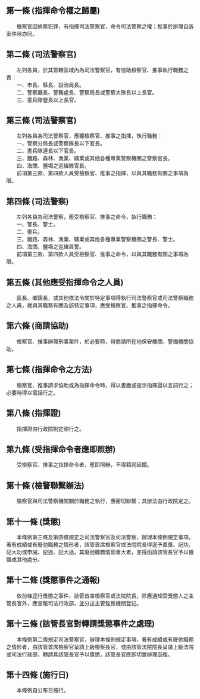 第一條 (指揮命令權之歸屬)
-------------------------
　　檢察官因偵察犯罪，有指揮司法警察官，命令司法警察之權；推事於辦理自訴案件時亦同。  


第二條 (司法警察官)
-------------------
　　左列各員，於其管轄區域內為司法警察官，有協助檢察官、推事執行職務之責：  
　　一、市長、縣長、設治局長。  
　　二、警察廳長、警務處長、警察局長或警察大隊長以上長官。  
　　三、憲兵隊營長以上長官。  


第三條 (司法警察官)
-------------------
　　左列各員為司法警察官，應聽檢察官、推事之指揮，執行職務：  
　　一、警察分局長或警察隊長以下官長。  
　　二、憲兵隊連長以下官長。  
　　三、鐵路、森林、漁業、礦業或其他各種專業警察機關之警察官長。  
　　四、海關、鹽場之巡緝隊官長。  
　　前項第三款、第四款人員受檢察官、推事之指揮，以與其職務有關之事項為限。  


第四條 (司法警察)
-----------------
　　左列各員為司法警察，應受檢察官、推事之命令，執行職務：  
　　一、警長、警士。  
　　二、憲兵。  
　　三、鐵路、森林、漁業、礦業或其他各種專業警察機關之警長、警士。  
　　四、海關、鹽場之巡緝員警。  
　　前項第三款、第四款人員受檢察官、推事之命令，以與其職務有關之事項為限。  


第五條 (其他應受指揮命令之人員)
-------------------------------
　　區長、鄉鎮長，或其他依法令關於特定事項得執行司法警察官或司法警察職務之人員，就與其職務有關及該特定事項，應受檢察官、推事之指揮命令。  


第六條 (商請協助)
-----------------
　　檢察官、推事辦理刑事案件，於必要時，得商請所在地保安機關、警備機關協助。  


第七條 (指揮命令之方法)
-----------------------
　　檢察官、推事請求協助或為指揮命令時，得以書面或提示指揮證以言詞行之；必要時得以電話行之。  


第八條 (指揮證)
---------------
　　指揮證由行政院制定頒行之。  


第九條 (受指揮命令者應即照辦)
-----------------------------
　　受檢察官、推事之指揮命令者，應即照辦，不得藉詞延擱。  


第十條 (檢警聯繫辦法)
---------------------
　　檢察官與司法警察機關關於職務之執行，應密切聯繫；其辦法由行政院定之。  


第十一條 (獎懲)
---------------
　　本條例第三條及第四條規定之司法警察官及司法警察，辦理本條例規定事項，著有成績或有廢弛職務之情形者，該管首席檢察官或法院院長得逕予嘉獎、記功、記大功或申誡、記過、記大過，其廢弛職務情節重大者，並得函請該管長官予以撤職或其他處分。  


第十二條 (獎懲事件之通報)
-------------------------
　　依前條逕行獎懲之事件，該管首席檢察官或法院院長，除應通知受獎懲人之主管長官外，應呈報司法行政部，並分送主管銓敘機關登記。  


第十三條 (該管長官對轉請獎懲事件之處理)
---------------------------------------
　　本條例第二條規定司法警察官，辦理本條例規定事項，著有成績或有廢弛職務之情形者，由該管首席檢察官呈請上級檢察長官，或由該管法院院長呈請上級法院或司法行政部，轉請其該管長官予以獎懲，該管長官應即切實辦理函復。  


第十四條 (施行日)
-----------------
　　本條例自公布日施行。